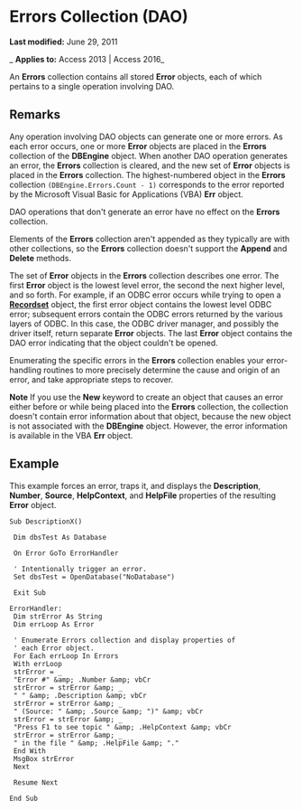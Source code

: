 
# Errors Collection (DAO)

 **Last modified:** June 29, 2011

 _ **Applies to:** Access 2013 | Access 2016_

An  **Errors** collection contains all stored **Error** objects, each of which pertains to a single operation involving DAO.


## Remarks

Any operation involving DAO objects can generate one or more errors. As each error occurs, one or more  **Error** objects are placed in the **Errors** collection of the **DBEngine** object. When another DAO operation generates an error, the **Errors** collection is cleared, and the new set of **Error** objects is placed in the **Errors** collection. The highest-numbered object in the **Errors** collection `(DBEngine.Errors.Count - 1)` corresponds to the error reported by the Microsoft Visual Basic for Applications (VBA) **Err** object.

DAO operations that don't generate an error have no effect on the  **Errors** collection.

Elements of the  **Errors** collection aren't appended as they typically are with other collections, so the **Errors** collection doesn't support the **Append** and **Delete** methods.

The set of  **Error** objects in the **Errors** collection describes one error. The first **Error** object is the lowest level error, the second the next higher level, and so forth. For example, if an ODBC error occurs while trying to open a **[Recordset](9774232c-e6da-175b-fc7f-ed2ab7908fa0.md)** object, the first error object contains the lowest level ODBC error; subsequent errors contain the ODBC errors returned by the various layers of ODBC. In this case, the ODBC driver manager, and possibly the driver itself, return separate **Error** objects. The last **Error** object contains the DAO error indicating that the object couldn't be opened.

Enumerating the specific errors in the  **Errors** collection enables your error-handling routines to more precisely determine the cause and origin of an error, and take appropriate steps to recover.




 **Note**  If you use the  **New** keyword to create an object that causes an error either before or while being placed into the **Errors** collection, the collection doesn't contain error information about that object, because the new object is not associated with the **DBEngine** object. However, the error information is available in the VBA **Err** object.


## Example

This example forces an error, traps it, and displays the  **Description**, **Number**, **Source**, **HelpContext**, and **HelpFile** properties of the resulting **Error** object.


```
Sub DescriptionX() 
 
 Dim dbsTest As Database 
 
 On Error GoTo ErrorHandler 
 
 ' Intentionally trigger an error. 
 Set dbsTest = OpenDatabase("NoDatabase") 
 
 Exit Sub 
 
ErrorHandler: 
 Dim strError As String 
 Dim errLoop As Error 
 
 ' Enumerate Errors collection and display properties of 
 ' each Error object. 
 For Each errLoop In Errors 
 With errLoop 
 strError = _ 
 "Error #" &amp; .Number &amp; vbCr 
 strError = strError &amp; _ 
 " " &amp; .Description &amp; vbCr 
 strError = strError &amp; _ 
 " (Source: " &amp; .Source &amp; ")" &amp; vbCr 
 strError = strError &amp; _ 
 "Press F1 to see topic " &amp; .HelpContext &amp; vbCr 
 strError = strError &amp; _ 
 " in the file " &amp; .HelpFile &amp; "." 
 End With 
 MsgBox strError 
 Next 
 
 Resume Next 
 
End Sub 
 

```

